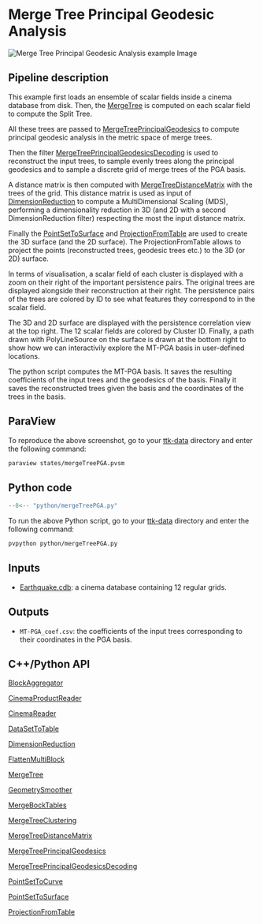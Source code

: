 # Merge Tree Principal Geodesic Analysis 

![Merge Tree Principal Geodesic Analysis example Image](https://topology-tool-kit.github.io/img/gallery/mergeTreePGA.jpg)


## Pipeline description
This example first loads an ensemble of scalar fields inside a cinema database from disk.
Then, the [MergeTree](https://topology-tool-kit.github.io/doc/html/classttkMergeTree.html) is computed on each scalar field to compute the Split Tree.

All these trees are passed to [MergeTreePrincipalGeodesics](https://topology-tool-kit.github.io/doc/html/classttkMergeTreePrincipalGeodesics.html) to compute principal geodesic analysis in the metric space of merge trees. 

Then the filter [MergeTreePrincipalGeodesicsDecoding](https://topology-tool-kit.github.io/doc/html/classttkMergeTreePrincipalGeodesics.html) is used to reconstruct the input trees, to sample evenly trees along the principal geodesics and to sample a discrete grid of merge trees of the PGA basis. 

A distance matrix is then computed with [MergeTreeDistanceMatrix](https://topology-tool-kit.github.io/doc/html/classttkMergeTreeDistanceMatrix.html) with the trees of the grid. This distance matrix is used as input of [DimensionReduction](https://topology-tool-kit.github.io/doc/html/classttkDimensionReduction.html) to compute a MultiDimensional Scaling (MDS), performing a dimensionality reduction in 3D (and 2D with a second DimensionReduction filter) respecting the most the input distance matrix. 

Finally the [PointSetToSurface](https://topology-tool-kit.github.io/doc/html/classttkPointSetToSurface.html) and [ProjectionFromTable](https://topology-tool-kit.github.io/doc/html/classttkProjectionFromTable.html) are used to create the 3D surface (and the 2D surface). The ProjectionFromTable allows to project the points (reconstructed trees, geodesic trees etc.) to the 3D (or 2D) surface.

In terms of visualisation, a scalar field of each cluster is displayed with a zoom on their right of the important persistence pairs. The original trees are displayed alongside their reconstruction at their right. The persistence pairs of the trees are colored by ID to see what features they correspond to in the scalar field.

The 3D and 2D surface are displayed with the persistence correlation view at the top right. The 12 scalar fields are colored by Cluster ID. Finally, a path drawn with PolyLineSource on the surface is drawn at the bottom right to show how we can interactivily explore the MT-PGA basis in user-defined locations.

The python script computes the MT-PGA basis. It saves the resulting coefficients of the input trees and the geodesics of the basis. Finally it saves the reconstructed trees given the basis and the coordinates of the trees in the basis.

## ParaView
To reproduce the above screenshot, go to your [ttk-data](https://github.com/topology-tool-kit/ttk-data) directory and enter the following command:
``` bash
paraview states/mergeTreePGA.pvsm
```

## Python code

``` python  linenums="1"
--8<-- "python/mergeTreePGA.py"
```

To run the above Python script, go to your [ttk-data](https://github.com/topology-tool-kit/ttk-data) directory and enter the following command:
``` bash
pvpython python/mergeTreePGA.py
```

## Inputs
- [Earthquake.cdb](https://github.com/topology-tool-kit/ttk-data/tree/dev/Earthquake.cdb): a cinema database containing 12 regular grids.

## Outputs
-  `MT-PGA_coef.csv`: the coefficients of the input trees corresponding to their coordinates in the PGA basis.


## C++/Python API
[BlockAggregator](https://topology-tool-kit.github.io/doc/html/classttkBlockAggregator.html)

[CinemaProductReader](https://topology-tool-kit.github.io/doc/html/classttkCinemaProductReader.html)

[CinemaReader](https://topology-tool-kit.github.io/doc/html/classttkCinemaReader.html)

[DataSetToTable](https://topology-tool-kit.github.io/doc/html/classttkDataSetToTable.html)

[DimensionReduction](https://topology-tool-kit.github.io/doc/html/classttkDimensionReduction.html)

[FlattenMultiBlock](https://topology-tool-kit.github.io/doc/html/classttkFlattenMultiBlock.html)

[MergeTree](https://topology-tool-kit.github.io/doc/html/classttkMergeTree.html)

[GeometrySmoother](https://topology-tool-kit.github.io/doc/html/classttkGeometrySmoother.html)

[MergeBockTables](https://topology-tool-kit.github.io/doc/html/classttkMergeBockTables.html)

[MergeTreeClustering](https://topology-tool-kit.github.io/doc/html/classttkMergeTreeClustering.html)

[MergeTreeDistanceMatrix](https://topology-tool-kit.github.io/doc/html/classttkMergeTreeDistanceMatrix.html)

[MergeTreePrincipalGeodesics](https://topology-tool-kit.github.io/doc/html/classttkMergeTreePrincipalGeodesics.html)

[MergeTreePrincipalGeodesicsDecoding](https://topology-tool-kit.github.io/doc/html/classttkMergeTreePrincipalGeodesicsDecoding.html)

[PointSetToCurve](https://topology-tool-kit.github.io/doc/html/classttkPointSetToCurve.html)

[PointSetToSurface](https://topology-tool-kit.github.io/doc/html/classttkPointSetToSurface.html)

[ProjectionFromTable](https://topology-tool-kit.github.io/doc/html/classttkProjectionFromTable.html)
